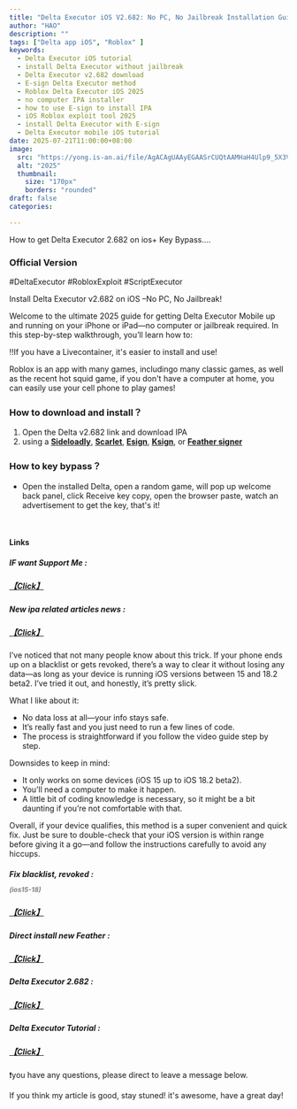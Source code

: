 ```yaml
---
title: "Delta Executor iOS V2.682: No PC, No Jailbreak Installation Guide (Official)"
author: "HAO"
description: ""
tags: ["Delta app iOS", "Roblox" ]
keywords:
  - Delta Executor iOS tutorial
  - install Delta Executor without jailbreak
  - Delta Executor v2.682 download
  - E-sign Delta Executor method
  - Roblox Delta Executor iOS 2025
  - no computer IPA installer
  - how to use E-sign to install IPA
  - iOS Roblox exploit tool 2025
  - install Delta Executor with E-sign
  - Delta Executor mobile iOS tutorial
date: 2025-07-21T11:00:00+08:00
image:
  src: "https://yong.is-an.ai/file/AgACAgUAAyEGAASrCUQtAAMHaH4Ulp9_5X3VhDowC9PsDCdnwtcAAjLDMRtb5PBX2bx99wu3NXkBAAMCAAN3AAM2BA.jpg"
  alt: "2025"
  thumbnail:
    size: "170px"
    borders: "rounded"
draft: false
categories:

---
```


How to get Delta Executor 2.682 on ios+ Key Bypass....
<!--more-->

### **Official Version**

#DeltaExecutor #RobloxExploit #ScriptExecutor  

Install Delta Executor v2.682 on iOS –No PC, No Jailbreak!

Welcome to the ultimate 2025 guide for getting Delta Executor Mobile up and running on your iPhone or iPad—no computer or jailbreak required. In this step-by-step walkthrough, you’ll learn how to:

‼️If you have a Livecontainer, it's easier to install and use!

Roblox is an app with many games, includingo many classic games, as well as the recent hot squid game, if you don't have a computer at home, you can easily use your cell phone to play games!


### **How to download and install？**

1. Open the Delta v2.682 link and download IPA
2. using a **[Sideloadly](https://sideloadly.io/)**, **[Scarlet](https://haee.dpdns.org/post/scarlet-fix-250424/)**, **[Esign](https://haee.dpdns.org/post/esign-250530/)**, **[Ksign](https://haee.dpdns.org/post/ksign_250524/)**, or **[Feather signer](https://haee.dpdns.org/post/feather250309/)** 

### **How to key bypass？**
* Open the installed Delta, open a random game, will pop up welcome back panel, click Receive key copy, open the browser paste, watch an advertisement to get the key, that's it!

<br>

#### **Links**

##### **<font style="background: "> IF want Support Me :</font>** 
##### **[【Click】](https://www.paypal.me/haotech)**

##### **<font style="background: "> New ipa related articles news : </font>** 
##### **[【Click】](https://www.patreon.com/hao8?utm_medium=unknown&utm_source=join_link&utm_campaign=creatorshare_creator&utm_content=copyLink)**

I’ve noticed that not many people know about this trick. If your phone ends up on a blacklist or gets revoked, there’s a way to clear it without losing any data—as long as your device is running iOS versions between 15 and 18.2 beta2. I’ve tried it out, and honestly, it’s pretty slick.

What I like about it:

- No data loss at all—your info stays safe.
- It’s really fast and you just need to run a few lines of code.
- The process is straightforward if you follow the video guide step by step.

Downsides to keep in mind:

- It only works on some devices (iOS 15 up to iOS 18.2 beta2).
- You’ll need a computer to make it happen.
- A little bit of coding knowledge is necessary, so it might be a bit daunting if you’re not comfortable with that.

Overall, if your device qualifies, this method is a super convenient and quick fix. Just be sure to double-check that your iOS version is within range before giving it a go—and follow the instructions carefully to avoid any hiccups.

##### **<font style="background:  "> Fix blacklist, revoked :<p style="font-size:12px; color:gray;">(ios15-18)</p> </font>**
##### **[【Click】](https://haee.dpdns.org/post/fixverify-250318/)**

##### **<font style="background:  "> Direct install new Feather :</font>** 
##### **[【Click】](https://haee.dpdns.org/post/nc250630/)**

##### **<font style="background:  "> Delta Executor 2.682 :</font>** 
##### **[【Click】](https://www.mediafire.com/file/w1fnosxk7dm66o5/Delta_v2.682.ipa/file)**

##### **<font style="background:  "> Delta Executor Tutorial :</font>** 
##### **[【Click】](https://youtu.be/HUWQmYFnmO0)**

❗️you have any questions, please direct to leave a message below.

If you think my article is good, stay stuned! it's awesome, have a great day!

